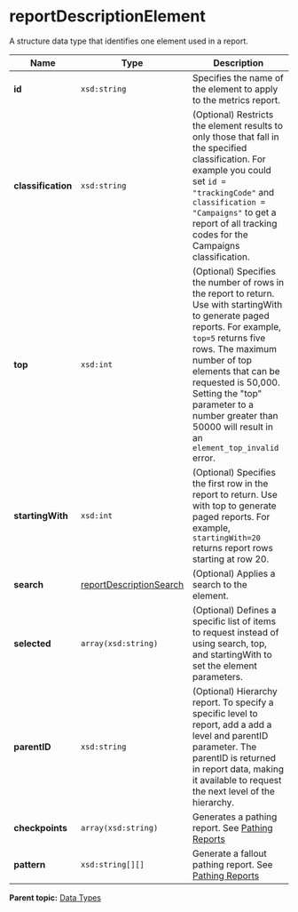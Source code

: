 # reportDescriptionElement

A structure data type that identifies one element used in a report.

|Name|Type|Description|
|----|----|-----------|
| **id** | `xsd:string` |Specifies the name of the element to apply to the metrics report.|
| **classification** | `xsd:string` |(Optional) Restricts the element results to only those that fall in the specified classification. For example you could set `id = "trackingCode"` and `classification = "Campaigns"` to get a report of all tracking codes for the Campaigns classification.|
| **top** | `xsd:int` | (Optional) Specifies the number of rows in the report to return. Use with startingWith to generate paged reports. For example, `top=5` returns five rows. The maximum number of top elements that can be requested is 50,000. Setting the "top" parameter to a number greater than 50000 will result in an `element_top_invalid` error. |
| **startingWith** | `xsd:int` | (Optional) Specifies the first row in the report to return. Use with top to generate paged reports. For example, `startingWith=20` returns report rows starting at row 20. |
| **search** | [reportDescriptionSearch](r_reportDescriptionSearch.md#) |(Optional) Applies a search to the element.|
| **selected** | `array(xsd:string)` |(Optional) Defines a specific list of items to request instead of using search, top, and startingWith to set the element parameters.|
| **parentID** | `xsd:string` | (Optional) Hierarchy report. To specify a specific level to report, add a add a level and parentID parameter. The parentID is returned in report data, making it available to request the next level of the hierarchy. |
| **checkpoints** |`array(xsd:string)` | Generates a pathing report. See [Pathing Reports](../pathing.md#) |
| **pattern** |`xsd:string[][]` | Generate a fallout pathing report. See [Pathing Reports](../pathing.md#) |

**Parent topic:** [Data Types](../data_types/datatypes.md)

